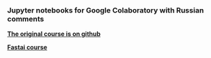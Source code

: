 ### Jupyter notebooks for Google Colaboratory with Russian comments

**[The original course is on github](https://github.com/fastai/fastai/tree/master/courses/dl1)**

**[Fastai course](http://course.fast.ai/start.html)**

